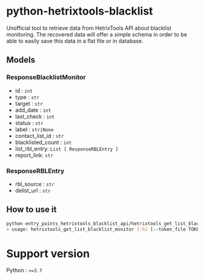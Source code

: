 # python-hetrixtools-blacklist

Unofficial tool to retrieve data from HetrixTools API about blacklist monitoring. The recovered data will
offer a simple schema in order to be able to easily save this data in a flat
file or in database.

## Models

### ResponseBlacklistMonitor

* id : `int`
* type : `str`
* target : `str`
* add_date : `int`
* last_check : `int`
* status : `str`
* label : `str|None`
* contact_list_id : `str`
* blacklisted_count : `int`
* list_rbl_entry: `List [ ResponseRBLEntry ]`
* report_link: `str`

### ResponseRBLEntry

* rbl_source : `str`
* delist_url : `str`

## How to use it

```sh
python entry_points_hetrixtools_blacklist_api/hetrixtools_get_list_blacklist_monitor.py -h
> usage: hetrixtools_get_list_blacklist_monitor [-h] [--token_file TOKEN_FILE] [--use_relay_endpoint] [--verbose] [--version]
```

# Support version

Python : `>=3.7`
